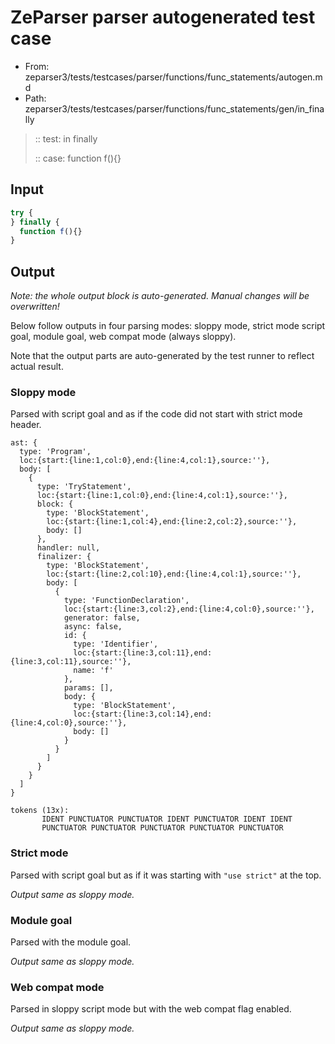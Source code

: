# ZeParser parser autogenerated test case

- From: zeparser3/tests/testcases/parser/functions/func_statements/autogen.md
- Path: zeparser3/tests/testcases/parser/functions/func_statements/gen/in_finally

> :: test: in finally
>
> :: case: function f(){}

## Input


`````js
try {
} finally {
  function f(){}
}
`````

## Output

_Note: the whole output block is auto-generated. Manual changes will be overwritten!_

Below follow outputs in four parsing modes: sloppy mode, strict mode script goal, module goal, web compat mode (always sloppy).

Note that the output parts are auto-generated by the test runner to reflect actual result.

### Sloppy mode

Parsed with script goal and as if the code did not start with strict mode header.

`````
ast: {
  type: 'Program',
  loc:{start:{line:1,col:0},end:{line:4,col:1},source:''},
  body: [
    {
      type: 'TryStatement',
      loc:{start:{line:1,col:0},end:{line:4,col:1},source:''},
      block: {
        type: 'BlockStatement',
        loc:{start:{line:1,col:4},end:{line:2,col:2},source:''},
        body: []
      },
      handler: null,
      finalizer: {
        type: 'BlockStatement',
        loc:{start:{line:2,col:10},end:{line:4,col:1},source:''},
        body: [
          {
            type: 'FunctionDeclaration',
            loc:{start:{line:3,col:2},end:{line:4,col:0},source:''},
            generator: false,
            async: false,
            id: {
              type: 'Identifier',
              loc:{start:{line:3,col:11},end:{line:3,col:11},source:''},
              name: 'f'
            },
            params: [],
            body: {
              type: 'BlockStatement',
              loc:{start:{line:3,col:14},end:{line:4,col:0},source:''},
              body: []
            }
          }
        ]
      }
    }
  ]
}

tokens (13x):
       IDENT PUNCTUATOR PUNCTUATOR IDENT PUNCTUATOR IDENT IDENT
       PUNCTUATOR PUNCTUATOR PUNCTUATOR PUNCTUATOR PUNCTUATOR
`````

### Strict mode

Parsed with script goal but as if it was starting with `"use strict"` at the top.

_Output same as sloppy mode._

### Module goal

Parsed with the module goal.

_Output same as sloppy mode._

### Web compat mode

Parsed in sloppy script mode but with the web compat flag enabled.

_Output same as sloppy mode._
